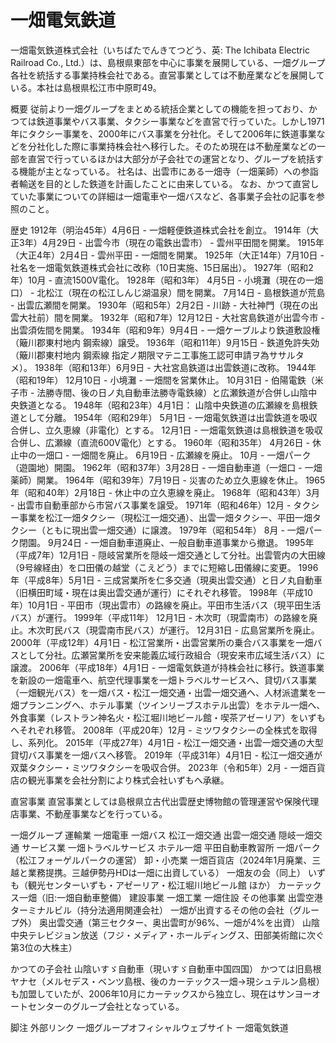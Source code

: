 # 一畑電気鉄道

一畑電気鉄道株式会社（いちばたでんきてつどう、英: The Ichibata Electric Railroad Co., Ltd.）は、島根県東部を中心に事業を展開している、一畑グループ各社を統括する事業持株会社である。直営事業としては不動産業などを展開している。本社は島根県松江市中原町49。

概要
従前より一畑グループをまとめる統括企業としての機能を担っており、かつては鉄道事業やバス事業、タクシー事業などを直営で行っていた。しかし1971年にタクシー事業を、2000年にバス事業を分社化。そして2006年に鉄道事業などを分社化した際に事業持株会社へ移行した。そのため現在は不動産業などの一部を直営で行っているほかは大部分が子会社での運営となり、グループを統括する機能が主となっている。
社名は、出雲市にある一畑寺（一畑薬師）への参詣者輸送を目的とした鉄道を計画したことに由来している。
なお、かつて直営していた事業についての詳細は一畑電車や一畑バスなど、各事業子会社の記事を参照のこと。

歴史
1912年（明治45年）4月6日 - 一畑軽便鉄道株式会社を創立。
1914年（大正3年）4月29日 - 出雲今市（現在の電鉄出雲市） - 雲州平田間を開業。
1915年（大正4年）2月4日 - 雲州平田 - 一畑間を開業。
1925年（大正14年）7月10日 - 社名を一畑電気鉄道株式会社に改称（10日実施、15日届出）。
1927年（昭和2年）10月 - 直流1500V電化。
1928年（昭和3年）
4月5日 - 小境灘（現在の一畑口） - 北松江（現在の松江しんじ湖温泉）間を開業。
7月14日 - 島根鉄道が荒島 - 出雲広瀬間を開業。
1930年（昭和5年）2月2日 - 川跡 - 大社神門（現在の出雲大社前）間を開業。
1932年（昭和7年）12月12日 - 大社宮島鉄道が出雲今市 - 出雲須佐間を開業。
1934年（昭和9年）9月4日 - 一畑ケーブルより鉄道敷設権（簸川郡東村地内 鋼索線）譲受。
1936年（昭和11年）9月15日 - 鉄道免許失効（簸川郡東村地内  鋼索線 指定ノ期限マテニ工事施工認可申請ヲ為ササルタメ）。
1938年（昭和13年）6月9日 - 大社宮島鉄道は出雲鉄道に改称。
1944年（昭和19年）
12月10日 - 小境灘 - 一畑間を営業休止。
10月31日 - 伯陽電鉄（米子市 - 法勝寺間、後の日ノ丸自動車法勝寺電鉄線）と広瀬鉄道が合併し山陰中央鉄道となる。
1948年（昭和23年）4月1日： 山陰中央鉄道の広瀬線を島根鉄道として分離。
1954年（昭和29年）
5月1日 - 一畑電気鉄道は出雲鉄道を吸収合併し、立久恵線（非電化）とする。
12月1日 - 一畑電気鉄道は島根鉄道を吸収合併し、広瀬線（直流600V電化）とする。
1960年（昭和35年）
4月26日 - 休止中の一畑口 - 一畑間を廃止。
6月19日 - 広瀬線を廃止。
10月 - 一畑パーク（遊園地）開園。
1962年（昭和37年）3月28日 - 一畑自動車道（一畑口 - 一畑薬師）開業。
1964年（昭和39年）7月19日 - 災害のため立久恵線を休止。
1965年（昭和40年）2月18日 - 休止中の立久恵線を廃止。
1968年（昭和43年）3月 - 出雲市自動車部から市営バス事業を譲受。
1971年（昭和46年）12月 - タクシー事業を松江一畑タクシー（現松江一畑交通）、出雲一畑タクシー、平田一畑タクシー（ともに現出雲一畑交通）に譲渡。
1979年（昭和54年）
8月 - 一畑パーク閉園。
9月24日 - 一畑自動車道廃止、一般自動車道事業から撤退。
1995年（平成7年）12月1日 - 隠岐営業所を隠岐一畑交通として分社。出雲管内の大田線（9号線経由）を口田儀の越堂（こえどう）までに短縮し田儀線に変更。
1996年（平成8年）5月1日 - 三成営業所を仁多交通（現奥出雲交通）と日ノ丸自動車（旧横田町域・現在は奥出雲交通が運行）にそれぞれ移管。
1998年（平成10年）10月1日 - 平田市（現出雲市）の路線を廃止。平田市生活バス（現平田生活バス）が運行。
1999年（平成11年）
12月1日 - 木次町（現雲南市）の路線を廃止。木次町民バス（現雲南市民バス）が運行。
12月31日 - 広島営業所を廃止。
2000年（平成12年）4月1日 - 松江営業所・出雲営業所の乗合バス事業を一畑バスとして分社。広瀬営業所を安来能義広域行政組合（現安来市広域生活バス）に譲渡。
2006年（平成18年）4月1日 - 一畑電気鉄道が持株会社に移行。鉄道事業を新設の一畑電車へ、航空代理事業を一畑トラベルサービスへ、貸切バス事業（一畑観光バス）を一畑バス・松江一畑交通・出雲一畑交通へ、人材派遣業を一畑プランニングへ、ホテル事業（ツインリーブスホテル出雲）をホテル一畑へ、外食事業（レストラン神名火・松江堀川地ビール館・喫茶アゼーリア）をいずもへそれぞれ移管。
2008年（平成20年）12月 - ミツワタクシーの全株式を取得し、系列化。
2015年（平成27年）4月1日 - 松江一畑交通・出雲一畑交通の大型貸切バス事業を一畑バスへ移管。
2019年（平成31年）4月1日 - 松江一畑交通が双葉タクシー・ミツワタクシーを吸収合併。
2023年（令和5年）2月 - 一畑百貨店の観光事業を会社分割により株式会社いずもへ承継。

直営事業
直営事業としては島根県立古代出雲歴史博物館の管理運営や保険代理店事業、不動産事業などを行っている。

一畑グループ
運輸業
一畑電車
一畑バス
松江一畑交通
出雲一畑交通
隠岐一畑交通
サービス業
一畑トラベルサービス
ホテル一畑
平田自動車教習所
一畑パーク（松江フォーゲルパークの運営）
卸・小売業
一畑百貨店（2024年1月廃業、三越と業務提携。三越伊勢丹HDは一畑に出資している）
一畑友の会（同上）
いずも（観光センターいずも・アゼーリア・松江堀川地ビール館 ほか）
カーテックス一畑（旧:一畑自動車整備）
建設事業
一畑工業
一畑住設
その他事業
出雲空港ターミナルビル（持分法適用関連会社）
一畑が出資するその他の会社（グループ外）
奥出雲交通（第三セクター、奥出雲町が96%、一畑が4%を出資）
山陰中央テレビジョン放送（フジ・メディア・ホールディングス、田部美術館に次ぐ第3位の大株主）

かつての子会社
山陰いすゞ自動車（現いすゞ自動車中国四国）
かつては旧島根ヤナセ（メルセデス・ベンツ島根、後のカーテックス一畑→現シュテルン島根）も加盟していたが、2006年10月にカーテックスから独立し、現在はサンヨーオートセンターのグループ会社となっている。

脚注
外部リンク
一畑グループオフィシャルウェブサイト
一畑電気鉄道